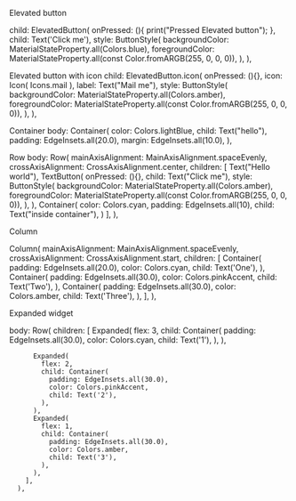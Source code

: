 Elevated button

child: ElevatedButton(
          onPressed: (){
            print("Pressed Elevated button");
          },
          child: Text('Click me'),
          style: ButtonStyle(
            backgroundColor: MaterialStateProperty.all<Color>(Colors.blue),
            foregroundColor: MaterialStateProperty.all<Color>(const Color.fromARGB(255, 0, 0, 0)),
          ),
        ),


Elevated button with icon
child: ElevatedButton.icon(
          onPressed: (){}, 
          icon: Icon(
            Icons.mail
          ), 
          label: Text("Mail me"),
          style: ButtonStyle(
            backgroundColor: MaterialStateProperty.all<Color>(Colors.amber),
            foregroundColor: MaterialStateProperty.all<Color>(const Color.fromARGB(255, 0, 0, 0)),
          ),
        ),

Container
body: Container(
        color: Colors.lightBlue,
        child: Text("hello"),
        padding: EdgeInsets.all(20.0),
        margin: EdgeInsets.all(10.0),
      ),


Row
body: Row(
        mainAxisAlignment: MainAxisAlignment.spaceEvenly,
        crossAxisAlignment: CrossAxisAlignment.center,
        children: [
          Text("Hello world"),
          TextButton(
            onPressed: (){}, 
            child: Text("Click me"),
            style: ButtonStyle(
            backgroundColor: MaterialStateProperty.all<Color>(Colors.amber),
            foregroundColor: MaterialStateProperty.all<Color>(const Color.fromARGB(255, 0, 0, 0)),
          ),
          ),
          Container(
            color: Colors.cyan,
            padding: EdgeInsets.all(10),
            child: Text("inside container"),
          )
        ],
      ),


Column

Column(
        mainAxisAlignment: MainAxisAlignment.spaceEvenly,
        crossAxisAlignment: CrossAxisAlignment.start,
        children: [
          Container(
            padding: EdgeInsets.all(20.0),
            color: Colors.cyan,
            child: Text('One'),
          ),
          Container(
            padding: EdgeInsets.all(30.0),
            color: Colors.pinkAccent,
            child: Text('Two'),
          ),
          Container(
            padding: EdgeInsets.all(30.0),
            color: Colors.amber,
            child: Text('Three'),
          ),
        ],
      ),


Expanded widget

body: Row(
        children: [
          Expanded(
            flex: 3,
            child: Container(
              padding: EdgeInsets.all(30.0),
              color: Colors.cyan,
              child: Text('1'),
            ),
          ),
          
          Expanded(
            flex: 2,
            child: Container(
              padding: EdgeInsets.all(30.0),
              color: Colors.pinkAccent,
              child: Text('2'),
            ),
          ),
          Expanded(
            flex: 1,
            child: Container(
              padding: EdgeInsets.all(30.0),
              color: Colors.amber,
              child: Text('3'),
            ),
          ),
        ],
      ),